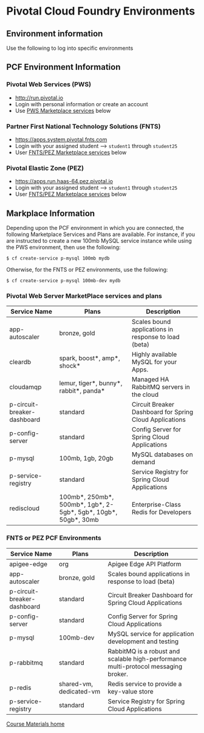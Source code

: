# Pivotal Cloud Foundry Environments

## Environment information
Use the following to log into specific environments

## PCF Environment Information

### Pivotal Web Services (PWS)
- http://run.pivotal.io
- Login with personal information or create an account
- Use [PWS Marketplace services](#pivotal-web-server-marketplace-services-and-plans) below

### Partner First National Technology Solutions (FNTS)
- https://apps.system.pivotal.fnts.com
- Login with your assigned student --> `student1` through `student25`
- User [FNTS/PEZ Marketplace services](#fnts-or-pivotal-haas-environment) below

### Pivotal Elastic Zone (PEZ)
- https://apps.run.haas-64.pez.pivotal.io
- Login with your assigned student --> `student1` through `student25`
- User [FNTS/PEZ Marketplace services](#fnts-or-pivotal-haas-environment) below

## Markplace Information
Depending upon the PCF environment in which you are connected, the following Marketplace Services and Plans are available. For instance, if you are instructed to create a new 100mb MySQL service instance while using the PWS environment, then use the following:

```
$ cf create-service p-mysql 100mb mydb
```

Otherwise, for the FNTS or PEZ environments, use the following:

```
$ cf create-service p-mysql 100mb-dev mydb
```

### Pivotal Web Server MarketPlace services and plans
Service Name | Plans | Description
------------ | ----- | -----------
app-autoscaler | bronze, gold | Scales bound applications in response to load (beta)
cleardb | spark, boost*, amp*, shock* | Highly available MySQL for your Apps.
cloudamqp | lemur, tiger*, bunny*, rabbit*, panda* | Managed HA RabbitMQ servers in the cloud
p-circuit-breaker-dashboard | standard | Circuit Breaker Dashboard for Spring Cloud Applications
p-config-server | standard | Config Server for Spring Cloud Applications
p-mysql | 100mb, 1gb, 20gb | MySQL databases on demand
p-service-registry | standard | Service Registry for Spring Cloud Applications
rediscloud | 100mb*, 250mb*, 500mb*, 1gb*, 2-5gb*, 5gb*, 10gb*, 50gb*, 30mb | Enterprise-Class Redis for Developers

### FNTS or PEZ PCF Environments
Service Name | Plans | Description
------------ | ----- | -----------
apigee-edge | org | Apigee Edge API Platform
app-autoscaler | bronze, gold | Scales bound applications in response to load (beta)
p-circuit-breaker-dashboard | standard | Circuit Breaker Dashboard for Spring Cloud Applications
p-config-server | standard | Config Server for Spring Cloud Applications
p-mysql | 100mb-dev | MySQL service for application development and testing
p-rabbitmq | standard | RabbitMQ is a robust and scalable high-performance multi-protocol messaging broker.
p-redis | shared-vm, dedicated-vm | Redis service to provide a key-value store
p-service-registry | standard | Service Registry for Spring Cloud Applications

[Course Materials home](/README.md#course-materials)
